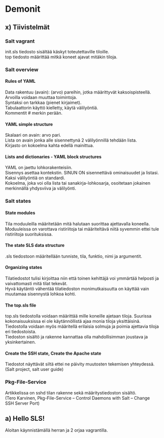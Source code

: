 # Demonit
## x) Tiivistelmät
### Salt vagrant
init.sls tiedosto sisältää käskyt toteutettaville tiloille.<br>
top tiedosto määrittää mitkä koneet ajavat mitäkin tiloja.<br>
### Salt overview
#### Rules of YAML
Data rakentuu (avain): (arvo) pareihin, jotka määrittyvät kaksoispisteellä. <br>
Arvoilla voidaan muuttaa toimintoja. <br>
Syntaksi on tarkkaa (pienet kirjaimet). <br>
Tabulaattorin käyttö kielletty, käytä välilyöntiä. <br>
Kommentit # merkin perään. <br>
#### YAML simple structure
Skalaari on avain: arvo pari.<br>
Lista on avain jonka alle sisennettynä 2 välilyönnillä tehdään lista. <br>
Kirjasto on kokoelma kahta edellä mainittua. <br>
#### Lists and dictionaries - YAML block structures
YAML on jaettu lohkorakenteisiin.<br>
Sisennys asettaa kontekstin. SINUN ON sisennettävä ominaisuudet ja listasi. Kaksi välilyöntiä on standardi.<br>
Kokoelma, joka voi olla lista tai sanakirja-lohkosarja, osoitetaan jokainen merkinnällä yhdysviiva ja välilyönti.
### Salt states
#### State modules
Tila moduuleilla määritetään mitä halutaan suorittaa ajettavalla koneella.<br>
Moduuleissa on varottava ristiriitoja tai määriteltävä niitä syvemmin ettei tule ristiriitoja suorituksissa. <br>
#### The state SLS data structure
.sls tiedostoon määritellään tunniste, tila, funktio, nimi ja argumentit.<br>
#### Organizing states
Tilatiedostot tulisi kirjoittaa niin että toinen kehittäjä voi ymmärtää helposti ja vaivattomasti mitä tilat tekevät. <br>
Hyvä käytäntö vähentää tilatiedoston monimutkaisuutta on käyttää vain muutamaa sisennystä lohkoa kohti. <br>
#### The top.sls file
top.sls tiedostolla voidaan määrittää mille koneille ajetaan tiloja. Suurissa kokonaisuuksissa ei ole käytännöllistä ajaa monia tiloja yksittäisinä. <br>
Tiedostolla voidaan myös määritellä erilaisia solmuja ja poimia ajettavia tiloja eri tiedostoista. <br>
Tiedoston sisältö ja rakenne kannattaa olla mahdollisimman joustava ja yksinkertainen. <br>
#### Create the SSH state, Create the Apache state
Tiedostot näyttävät siltä ettei ne päivity muutosten tekemisen yhteydessä. <br>
(Salt project, salt user guide)
### Pkg-File-Service
Artikkelissa on sshd tilan rakenne sekä määritystiedoston sisältö. <br>
(Tero Karvinen, Pkg-File-Service – Control Daemons with Salt – Change SSH Server Port) <br>
## a) Hello SLS!
Aloitan käynnistämällä herran ja 2 orjaa vagrantilla. <br>

